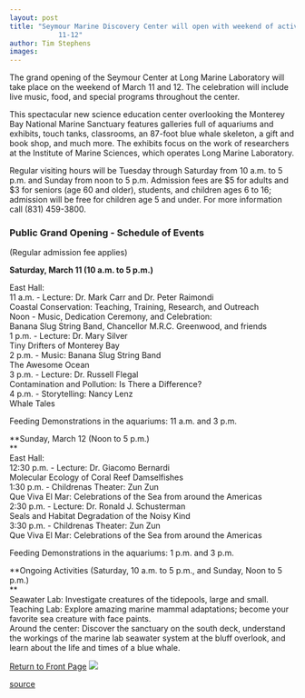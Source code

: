 ```yaml
---
layout: post
title: "Seymour Marine Discovery Center will open with weekend of activities on March
			11-12"
author: Tim Stephens
images:
---
```


The grand opening of the Seymour Center at Long Marine Laboratory will take place on the weekend of March 11 and 12. The celebration will include live music, food, and special programs throughout the center.

This spectacular new science education center overlooking the Monterey Bay National Marine Sanctuary features galleries full of aquariums and exhibits, touch tanks, classrooms, an 87-foot blue whale skeleton, a gift and book shop, and much more. The exhibits focus on the work of researchers at the Institute of Marine Sciences, which operates Long Marine Laboratory.

Regular visiting hours will be Tuesday through Saturday from 10 a.m. to 5 p.m. and Sunday from noon to 5 p.m. Admission fees are $5 for adults and $3 for seniors (age 60 and older), students, and children ages 6 to 16; admission will be free for children age 5 and under. For more information call (831) 459-3800.

### Public Grand Opening - Schedule of Events

(Regular admission fee applies)  
  
**Saturday, March 11 (10 a.m. to 5 p.m.)**  
  
East Hall:  
11 a.m. - Lecture: Dr. Mark Carr and Dr. Peter Raimondi   
Coastal Conservation: Teaching, Training, Research, and Outreach  
Noon - Music, Dedication Ceremony, and Celebration:   
Banana Slug String Band, Chancellor M.R.C. Greenwood, and friends  
1 p.m. - Lecture: Dr. Mary Silver   
Tiny Drifters of Monterey Bay  
2 p.m. - Music: Banana Slug String Band  
The Awesome Ocean  
3 p.m. - Lecture: Dr. Russell Flegal  
Contamination and Pollution: Is There a Difference?  
4 p.m. - Storytelling: Nancy Lenz   
Whale Tales  
  
Feeding Demonstrations in the aquariums: 11 a.m. and 3 p.m.  
  
  
**Sunday, March 12 (Noon to 5 p.m.)  
**  
East Hall:  
12:30 p.m. - Lecture: Dr. Giacomo Bernardi   
Molecular Ecology of Coral Reef Damselfishes   
1:30 p.m. - Childrenas Theater: Zun Zun   
Que Viva El Mar: Celebrations of the Sea from around the Americas  
2:30 p.m. - Lecture: Dr. Ronald J. Schusterman   
Seals and Habitat Degradation of the Noisy Kind  
3:30 p.m. - Childrenas Theater: Zun Zun   
Que Viva El Mar: Celebrations of the Sea from around the Americas  
  
Feeding Demonstrations in the aquariums: 1 p.m. and 3 p.m.  
  
  
**Ongoing Activities (Saturday, 10 a.m. to 5 p.m., and Sunday, Noon to 5 p.m.)  
**  
Seawater Lab: Investigate creatures of the tidepools, large and small.  
Teaching Lab: Explore amazing marine mammal adaptations; become your favorite sea creature with face paints.  
Around the center: Discover the sanctuary on the south deck, understand the workings of the marine lab seawater system at the bluff overlook, and learn about the life and times of a blue whale.

[Return to Front Page][1] ![ ][2]

[1]: ../../index.html
[2]: ../../images/trans.gif

[source](http://www1.ucsc.edu/currents/99-00/03-06/seymour.html "Permalink to seymour")
